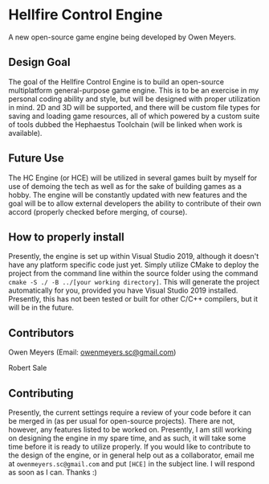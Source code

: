 # Hellfire Control Engine
A new open-source game engine being developed by Owen Meyers.
## Design Goal
The goal of the Hellfire Control Engine is to build an open-source multiplatform general-purpose game engine. This is to be an exercise in my personal coding ability and style, but will be designed with proper utilization in mind. 2D and 3D will be supported, and there will be custom file types for saving and loading game resources, all of which powered by a custom suite of tools dubbed the Hephaestus Toolchain (will be linked when work is available).
## Future Use
The HC Engine (or HCE) will be utilized in several games built by myself for use of demoing the tech as well as for the sake of building games as a hobby. The engine will be constantly updated with new features and the goal will be to allow external developers the ability to contribute of their own accord (properly checked before merging, of course).
## How to properly install
Presently, the engine is set up within Visual Studio 2019, although it doesn't have any platform specific code just yet. Simply utilize CMake to deploy the project from the command line within the source folder using the command ``cmake -S ./ -B ../[your working directory]``. This will generate the project automatically for you, provided you have Visual Studio 2019 installed. Presently, this has not been tested or built for other C/C++ compilers, but it will be in the future.
## Contributors
Owen Meyers (Email: owenmeyers.sc@gmail.com)

Robert Sale
## Contributing
Presently, the current settings require a review of your code before it can be merged in (as per usual for open-source projects). There are not, however, any features listed to be worked on. Presently, I am still working on designing the engine in my spare time, and as such, it will take some time before it is ready to utilize properly. If you would like to contribute to the design of the engine, or in general help out as a collaborator, email me at ``owenmeyers.sc@gmail.com`` and put ``[HCE]`` in the subject line. I will respond as soon as I can. Thanks :) 

